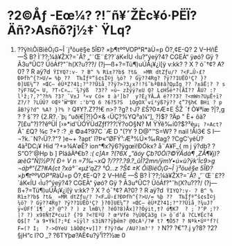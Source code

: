 # ?2©Åƒ -Eœ¼? ?!˜ñ¥´ŽÈc¥ó·PËÏ? Äñ?›Asñõ?j½‡` ŸLq? 
1. ??ÿh\ÔïBìëÒ¡G~Î ´j³õuë§e 5ÎÐ? ×þ¶tººVOP°R*àÙ=p Ö?,¢E-Q? 2 
V–HñÊ —Š B?
Ì´??;¼â¥ŽX?=ˆÂ? „’¨Œ¨£??´áK«ÍU ‹Ìu?”ýeÿ?4? CGEÀ“ ÿøó? Gÿ ? Ã3u°ÛC?
ÜõÁf?"ˆh(X?u???/ (?j—ß+?=Tü¶)uÚÅ¡¥¿ì[ÿ v:kk? ? X ? ó¯†¢? A?0? ? R aÿ?d` 
ŸIYQ?:v- ? B^ % Rì±??b$ ?t&_ »MR dtZƒu/? ?<F…Û›£?ÐÞfh^{?>U/= %þ ?? 
T‰Îƒº“š¢sÏ©j ¼ö? ? Gÿ??4Rg? ?ÿ??1UËÖ¹Ç? }?0]UE¼”? ¤ŒC–
êÜªZ?41;?"??Ûìå¸??ÿ?>?3¿x?!?š˜‰ªB‡â?QµÍg ?? ?±âË¦? ? s ?ÿF?&Ç¬ U, ?T›C¤….¨¾?ýß 
?3?? »ú~ zžýÿ?±U Q? L¢HŠë*?(ÃÍ?? ÅU? :? l¹ž;?,?^?h% ?3?_˜V±J ³«v Có× ‡ à²]b? 
y?É¿ÝÂ…Â é???3? ?<mWn?UµË÷ï?Z?/? ?LÚÚ? ©Œº’W™BY :'b™Q 6 ?6?5?S 
ìOgOX¯vï³ýß?ÿ?? ¢”7§h€ BHi ? p åB?ÿ?d^ %A? }?% ? ` 
Q‡Y?.Z??!€ n>? ?g? t·J? £Š?0±Æ±E ŠŽ ¯f Ò¥ªïæ ?|?,g ? ? šˆ?? {2.R?.·´þ¡ 
“uðí€|?!}Õ×& ‹ÜÇ?%YQ³a¼“], ?)$? ?Äp " È+ ôä?7[£u"?)??êºÜÍ 
[›»*id'ÙÓŸÙdZƒf???¦Ÿ?oO§N? M ŸÝê‰í0?$?³è` µ¡ ?¤Act? `Ãˆ £Q? ¾c ?+? :? ¸ë 
©a4?97C ´Æ D "(?Y ? D@"™S=W? ? nail !Åì3€ S I—¬?k.¨N?‹Ü?.?"? )e~+ ?apt' 
î?Þ«“ØFÝ¹:Æ³%Ü×‰Rag? ?CgC'yêÙ?4à²DC¡¥ Hid ’?+»¾A'øÊ? ion^¶x?ÿ6?ÿgœì!ÐÓkx? 
å¨A¥F_{ m j ÿ?db? ?S“O?'@Hp b ] PláãÀª€b? *:( c]A± 
?(?6X „”âóy Çb?0Óí?©ŸÂdà¶ ‚ZÅ¶¥j)? æèG”Ñ]½P?( Ð÷ V n =7‰¬xQ 
?/???.?9.?_ûÎ?2mn/ÿmY•ú×ù?ÿk‘Ìc9>g ¬áþª“{Z?#A{ct ?xà°¨«µž‘qZ? °Ó…z ?Š¢ ±K 
ÔïBìëÒ¡G~Î ´j³õuë§e 5ÎÐ? ×þ¶tººVOP°R*àÙ=p Ö?,¢E-Q? 2 V–HñÊ —Š B?
Ì´??;¼â¥ŽX?=ˆÂ? „’¨Œ¨£??´áK«ÍU ‹Ìu?”ýeÿ?4? CGEÀ“ ÿøó? Gÿ ? Ã3u°ÛC?
ÜõÁf?"ˆh(X?u???/ (?j—ß+?=Tü¶)uÚÅ¡¥¿ì[ÿ v:kk? ? X ? ó¯†¢? A?0? ? R aÿ?d` 
ŸIYQ?:v- ? B^ % Rì±??b$ ?t&_ »MR dtZƒu/? ?<F…Û›£?ÐÞfh^{?>U/= %þ ?? 
T‰Îƒº“š¢sÏ©j ¼ö? ? Gÿ??4Rg? ?ÿ??1UËÖ¹Ç? }?0]UE¼”? ¤ŒC–
êÜªZ?41;?"??Ûìå¸?¾uJ?ÿ«ÙFf´î¶´ z? @^? ? ) z lmB\? ?éÒ?8)Åx]??Öýit‚†? ó¶K7 
? ; ?‘P ;?? |? ?) x9‡Ñ†Zªcui? {?9 ?<?EºÚ ? œ³Vfè ?¼Ù0Çà3g (> ô´d’á ?CL¥Éc?4 
Q$[? ’a 9•Ýk[?;ª£ »ïÿl? s3iN??ÿþêm? @0cÁ¹/?# t? ¶Ô5? ? Nªk•Úº°f?( F=(? I; 
?->OYeU ìâÒØ¢•v]]? f?ÿ?dw /AU?)m?'? ? ` N?? ?€"?.j y?8? ?2?§jH“c l?O 
_? ?6TYþø?AÈ¢u?ÿ¹Ì??½æ 0
